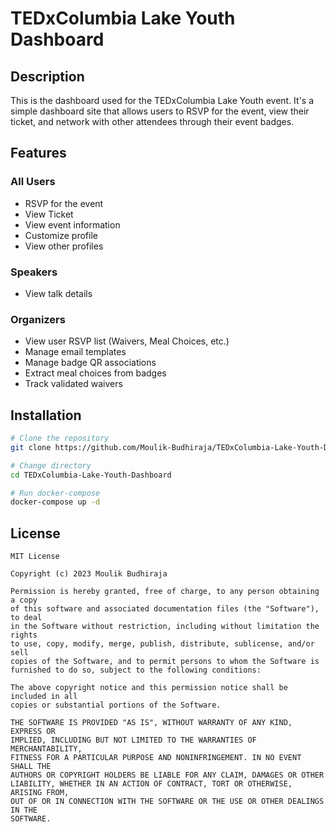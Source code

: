 # TEDxColumbia Lake Youth Dashboard

## Description

This is the dashboard used for the TEDxColumbia Lake Youth event. It's a simple dashboard site that allows users to RSVP for the event, view their ticket, and network with other attendees through their event badges.

## Features

### All Users

- RSVP for the event
- View Ticket
- View event information
- Customize profile
- View other profiles

### Speakers

- View talk details

### Organizers

- View user RSVP list (Waivers, Meal Choices, etc.)
- Manage email templates
- Manage badge QR associations
- Extract meal choices from badges
- Track validated waivers

## Installation

```bash
# Clone the repository
git clone https://github.com/Moulik-Budhiraja/TEDxColumbia-Lake-Youth-Dashboard.git

# Change directory
cd TEDxColumbia-Lake-Youth-Dashboard

# Run docker-compose
docker-compose up -d
```

## License

```
MIT License

Copyright (c) 2023 Moulik Budhiraja

Permission is hereby granted, free of charge, to any person obtaining a copy
of this software and associated documentation files (the "Software"), to deal
in the Software without restriction, including without limitation the rights
to use, copy, modify, merge, publish, distribute, sublicense, and/or sell
copies of the Software, and to permit persons to whom the Software is
furnished to do so, subject to the following conditions:

The above copyright notice and this permission notice shall be included in all
copies or substantial portions of the Software.

THE SOFTWARE IS PROVIDED "AS IS", WITHOUT WARRANTY OF ANY KIND, EXPRESS OR
IMPLIED, INCLUDING BUT NOT LIMITED TO THE WARRANTIES OF MERCHANTABILITY,
FITNESS FOR A PARTICULAR PURPOSE AND NONINFRINGEMENT. IN NO EVENT SHALL THE
AUTHORS OR COPYRIGHT HOLDERS BE LIABLE FOR ANY CLAIM, DAMAGES OR OTHER
LIABILITY, WHETHER IN AN ACTION OF CONTRACT, TORT OR OTHERWISE, ARISING FROM,
OUT OF OR IN CONNECTION WITH THE SOFTWARE OR THE USE OR OTHER DEALINGS IN THE
SOFTWARE.
```
